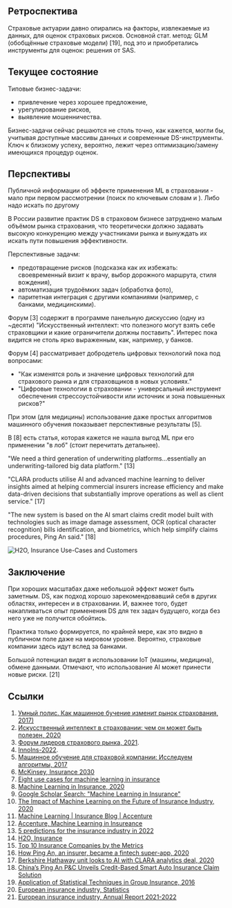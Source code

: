 ## Ретроспектива

Страховые актуарии давно опирались на факторы, извлекаемые из данных, для оценок страховых рисков. Основной стат. метод: GLM (обобщённые страховые модели) [19], под это и приобретались инструменты для оценок: решения от SAS.

## Текущее состояние

Типовые бизнес-задачи:
- привлечение через хорошее предложение,
- урегулирование рисков,
- выявление мошенничества.

Бизнес-задачи сейчас решаются не столь точно, как кажется, могли бы, учитывая доступные массивы данных и современные DS-инструменты. Ключ к близкому успеху, вероятно, лежит через оптимизацию/замену имеющихся процедур оценок. 

## Перспективы

Публичной информации об эффекте применения ML в страховании - мало при первом рассмотрении (поиск по ключевым словам и ). Либо надо искать по другому

В России развитие практик DS в страховом бизнесе затруднено малым объёмом рынка страхования, что теоретически должно задавать высокую конкуренцию между участниками рынка и вынуждать их искать пути повышения эффективности.

Перспективные задачм:
- предотвращение рисков (подсказка как их избежать: своевременный визит к врачу, выбор дорожного маршрута, стиля вождения),
- автоматизация трудоёмких задач (обработка фото),
- паритетная интеграция с другими компаниями (например, с банками, медицинскими).

Форум [3] содержит в программе панельную дискуссию (одну из ~десяти) "Искусственный интеллект: что полезного могут взять себе страховщики и какие ограничители должны поставить". Интерес пока видится не столь ярко выраженным, как, например, у банков.

Форум [4] рассматривает добродетель цифровых технологий пока под вопросами:
- "Как изменятся роль и значение цифровых технологий для страхового рынка и для страховщиков в новых условиях."
- "Цифровые технологии в страховании - универсальный инструмент обеспечения стрессоустойчивости или источник и зона повышенных рисков?"

При этом (для медицины) использование даже простых алгоритмов машинного обучения показывает перспективные результаты [5].

В [8] есть статья, которая кажется не нашла выгод ML при его применении "в лоб" (стоит перечитать детальнее).

"We need a third generation of underwriting platforms…essentially an underwriting-tailored big data platform." [13]

"CLARA products utilise AI and advanced machine learning to deliver insights aimed at helping commercial insurers increase efficiency and make data-driven decisions that substantially improve operations as well as client service." [17]

"The new system is based on the AI smart claims credit model built with technologies such as image damage assessment, OCR (optical character recognition) bills identification, and biometrics, which help simplify claims procedures, Ping An said." [18]

![H2O, Insurance Use-Cases and Customers](https://h2o.ai/solutions/industry/insurance/_jcr_content/root/container/section_2045013565/par/image.coreimg.png/1653599716826/financial-services-15.png)

## Заключение

При хороших масштабах даже небольшой эффект может быть заметным. DS, как подход хорошо зарекомендовавший себя в других областях, интересен и в страховании. И, важнее того, будет накапливаться опыт применения DS для тех задач будущего, когда без него уже не получится обойтись.

Практика только формируется, по крайней мере, как это видно в публичном поле даже на мировом уровне. Вероятно, страховые компании здесь идут вслед за банками.

Большой потенциал видят в использовании IoT (машины, медицина), обмене данными. Отмечают, что использование AI может принести новые риски. [21]

## Ссылки

1. [Умный полис. Как машинное бучение изменит рынок страхования, 2017)](https://www.forbes.ru/biznes/355131-umnyy-polis-kak-mashinnoe-obuchenie-izmenit-rynok-strahovaniya])
2. [Искусственный интеллект в страховании: чем он может быть полезен, 2020](https://hightech.plus/2020/09/22/iskusstvennii-intellekt-v-strahovanii-chem-on-mozhet-bit-polezen)
3. [Форум лидеров страхового рынка, 2021](https://insfuture.ru/?rs=article_insfuture2019_asn_zetta-interview#programm).
4. [InnoIns-2022](https://www.insur-info.ru/InnoIns/).
5. [Машинное обучение для страховой компании: Исследуем алгоритмы, 2017](https://habr.com/ru/company/microsoft/blog/331484/)
6. [McKinsey, Insurance 2030](https://www.mckinsey.com/industries/financial-services/our-insights/insurance-2030-the-impact-of-ai-on-the-future-of-insurance)
7. [Eight use cases for machine learning in insurance](https://azure.microsoft.com/es-es/blog/eight-use-cases-for-machine-learning-in-insurance/)
8. [Machine Learning in Insurance, 2020](https://doi.org/10.3390/books978-3-03936-448-0)
9. [Google Scholar Search: "Machine Learning in Insurance"](https://scholar.google.com/scholar?hl=en&as_sdt=0%2C5&q=Machine+Learning+in+Insurance&btnG=)
10. [The Impact of Machine Learning on the Future of Insurance Industry, 2020](https://doi.org/10.18034/ajtp.v7i3.537)
11. [Machine Learning | Insurance Blog | Accenture](https://insuranceblog.accenture.com/tag/machine-learning)
12. [Accenture, Machine Learning in Insureance](https://www.accenture.com/_acnmedia/pdf-84/accenture-machine-leaning-insurance.pdf)
13. [5 predictions for the insurance industry in 2022](https://insuranceblog.accenture.com/5-predictions-insurance-industry-2022)
14. [H2O, Insurance](https://h2o.ai/solutions/industry/insurance/)
15. [Top 10 Insurance Companies by the Metrics](https://www.investopedia.com/articles/active-trading/111314/top-10-insurance-companies-metrics.asp)
16. [How Ping An, an insurer, became a fintech super-app, 2020](https://www.economist.com/finance-and-economics/2020/12/03/how-ping-an-an-insurer-became-a-fintech-super-app)
17. [Berkshire Hathaway unit looks to AI with CLARA analytics deal, 2020](https://www.reinsurancene.ws/berkshire-hathaway-unit-looks-to-ai-with-clara-analytics-deal/)
18. [China’s Ping An P&C Unveils Credit-Based Smart Auto Insurance Claim Solution](https://www.insurancejournal.com/news/international/2019/01/30/516134.htm)
19. [Application of Statistical Techniques in Group Insurance, 2016](https://actuaries.asn.au/Library/Events/FSF/2016/4cTiohEtAlInsurance.pdf)
20. [European insurance industry, Statistics](https://www.insuranceeurope.eu/statistics)
21. [European insurance industry, Annual Report 2021-2022](https://www.insuranceeurope.eu/mediaitem/dc5e32af-f76e-4b8d-bb6d-60ed929815cf/Annual%20Report%202021-2022.pdf)